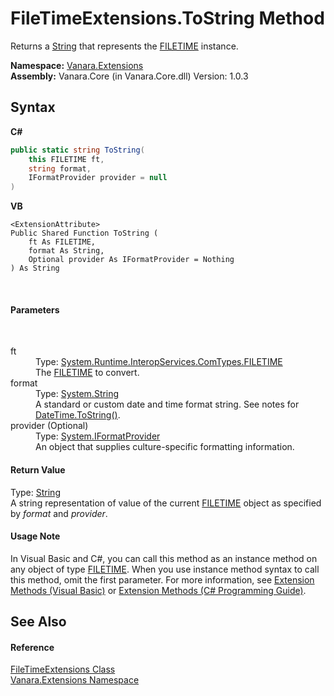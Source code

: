 # FileTimeExtensions.ToString Method 
 

Returns a <a href="http://msdn2.microsoft.com/en-us/library/s1wwdcbf" target="_blank">String</a> that represents the <a href="http://msdn2.microsoft.com/en-us/library/sebaea1s" target="_blank">FILETIME</a> instance.

**Namespace:**&nbsp;<a href="9abe54ff-18ce-e333-beed-30e855655381">Vanara.Extensions</a><br />**Assembly:**&nbsp;Vanara.Core (in Vanara.Core.dll) Version: 1.0.3

## Syntax

**C#**<br />
``` C#
public static string ToString(
	this FILETIME ft,
	string format,
	IFormatProvider provider = null
)
```

**VB**<br />
``` VB
<ExtensionAttribute>
Public Shared Function ToString ( 
	ft As FILETIME,
	format As String,
	Optional provider As IFormatProvider = Nothing
) As String
```

<br />

#### Parameters
&nbsp;<dl><dt>ft</dt><dd>Type: <a href="http://msdn2.microsoft.com/en-us/library/sebaea1s" target="_blank">System.Runtime.InteropServices.ComTypes.FILETIME</a><br />The <a href="http://msdn2.microsoft.com/en-us/library/sebaea1s" target="_blank">FILETIME</a> to convert.</dd><dt>format</dt><dd>Type: <a href="http://msdn2.microsoft.com/en-us/library/s1wwdcbf" target="_blank">System.String</a><br />A standard or custom date and time format string. See notes for <a href="https://msdn.microsoft.com/en-us/library/8tfzyc64(v=vs.110).aspx">DateTime.ToString()</a>.</dd><dt>provider (Optional)</dt><dd>Type: <a href="http://msdn2.microsoft.com/en-us/library/efh2ww9y" target="_blank">System.IFormatProvider</a><br />An object that supplies culture-specific formatting information.</dd></dl>

#### Return Value
Type: <a href="http://msdn2.microsoft.com/en-us/library/s1wwdcbf" target="_blank">String</a><br />A string representation of value of the current <a href="http://msdn2.microsoft.com/en-us/library/sebaea1s" target="_blank">FILETIME</a> object as specified by *format* and *provider*.

#### Usage Note
In Visual Basic and C#, you can call this method as an instance method on any object of type <a href="http://msdn2.microsoft.com/en-us/library/sebaea1s" target="_blank">FILETIME</a>. When you use instance method syntax to call this method, omit the first parameter. For more information, see <a href="http://msdn.microsoft.com/en-us/library/bb384936.aspx">Extension Methods (Visual Basic)</a> or <a href="http://msdn.microsoft.com/en-us/library/bb383977.aspx">Extension Methods (C# Programming Guide)</a>.

## See Also


#### Reference
<a href="35cfecf1-b10a-abe9-438f-8cf4fd10035c">FileTimeExtensions Class</a><br /><a href="9abe54ff-18ce-e333-beed-30e855655381">Vanara.Extensions Namespace</a><br />